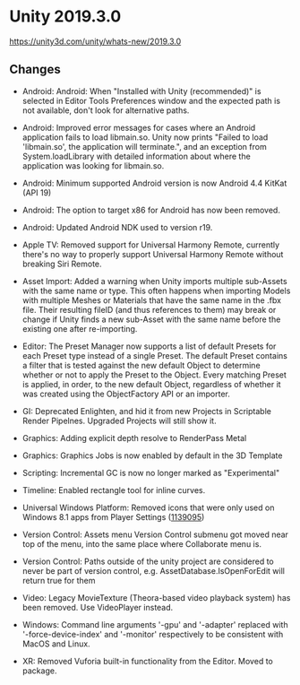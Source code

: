 # Unity 2019.3.0

https://unity3d.com/unity/whats-new/2019.3.0

## Changes



*   Android: Android: When "Installed with Unity (recommended)" is selected in Editor Tools Preferences window and the expected path is not available, don't look for alternative paths.
    
*   Android: Improved error messages for cases where an Android application fails to load libmain.so. Unity now prints "Failed to load 'libmain.so', the application will terminate.", and an exception from System.loadLibrary with detailed information about where the application was looking for libmain.so.
    
*   Android: Minimum supported Android version is now Android 4.4 KitKat (API 19)
    
*   Android: The option to target x86 for Android has now been removed.
    
*   Android: Updated Android NDK used to version r19.
    
*   Apple TV: Removed support for Universal Harmony Remote, currently there's no way to properly support Universal Harmony Remote without breaking Siri Remote.
    
*   Asset Import: Added a warning when Unity imports multiple sub-Assets with the same name or type. This often happens when importing Models with multiple Meshes or Materials that have the same name in the .fbx file. Their resulting fileID (and thus references to them) may break or change if Unity finds a new sub-Asset with the same name before the existing one after re-importing.
    
*   Editor: The Preset Manager now supports a list of default Presets for each Preset type instead of a single Preset. The default Preset contains a filter that is tested against the new default Object to determine whether or not to apply the Preset to the Object. Every matching Preset is applied, in order, to the new default Object, regardless of whether it was created using the ObjectFactory API or an importer.
    
*   GI: Deprecated Enlighten, and hid it from new Projects in Scriptable Render Pipelnes. Upgraded Projects will still show it.
    
*   Graphics: Adding explicit depth resolve to RenderPass Metal
    
*   Graphics: Graphics Jobs is now enabled by default in the 3D Template
    
*   Scripting: Incremental GC is now no longer marked as "Experimental"
    
*   Timeline: Enabled rectangle tool for inline curves.
    
*   Universal Windows Platform: Removed icons that were only used on Windows 8.1 apps from Player Settings ([1139095](https://issuetracker.unity3d.com/issues/uwp-legacy-store-icons-arent-removed-from-player-settings))
    
*   Version Control: Assets menu Version Control submenu got moved near top of the menu, into the same place where Collaborate menu is.
    
*   Version Control: Paths outside of the unity project are considered to never be part of version control, e.g. AssetDatabase.IsOpenForEdit will return true for them
    
*   Video: Legacy MovieTexture (Theora-based video playback system) has been removed. Use VideoPlayer instead.
    
*   Windows: Command line arguments '-gpu' and '-adapter' replaced with '-force-device-index' and '-monitor' respectively to be consistent with MacOS and Linux.
    
*   XR: Removed Vuforia built-in functionality from the Editor. Moved to package.